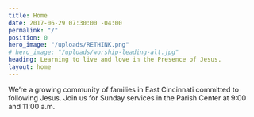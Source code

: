 ```yaml
---
title: Home
date: 2017-06-29 07:30:00 -04:00
permalink: "/"
position: 0
hero_image: "/uploads/RETHINK.png"
# hero_image: "/uploads/worship-leading-alt.jpg"
heading: Learning to live and love in the Presence of Jesus.
layout: home
---
```


We’re a growing community of families in East Cincinnati committed to following Jesus. 
Join us for Sunday services in the Parish Center at 9:00 and 11:00 a.m.
